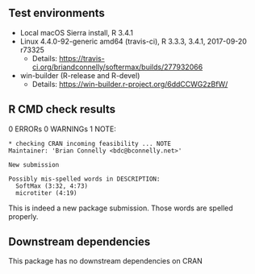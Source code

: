 ## Test environments
- Local macOS Sierra install, R 3.4.1
- Linux 4.4.0-92-generic amd64 (travis-ci), R 3.3.3, 3.4.1, 2017-09-20 r73325
    - Details: https://travis-ci.org/briandconnelly/softermax/builds/277932066
- win-builder (R-release and R-devel)
    - Details: https://win-builder.r-project.org/6ddCCWG2zBfW/


## R CMD check results

0 ERRORs
0 WARNINGs
1 NOTE:

    * checking CRAN incoming feasibility ... NOTE
    Maintainer: 'Brian Connelly <bdc@bconnelly.net>'

    New submission

    Possibly mis-spelled words in DESCRIPTION:
      SoftMax (3:32, 4:73)
      microtiter (4:19)

This is indeed a new package submission. Those words are spelled properly.


## Downstream dependencies
This package has no downstream dependencies on CRAN

